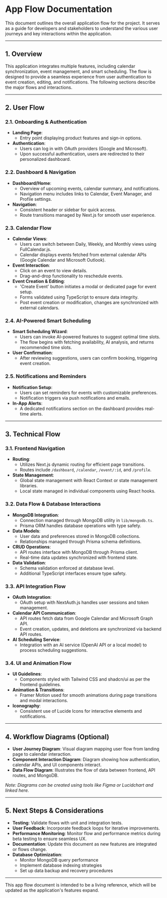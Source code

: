 # App Flow Documentation

This document outlines the overall application flow for the project. It serves as a guide for developers and stakeholders to understand the various user journeys and key interactions within the application.

---

## 1. Overview

This application integrates multiple features, including calendar synchronization, event management, and smart scheduling. The flow is designed to provide a seamless experience from user authentication to event creation, editing, and notifications. The following sections describe the major flows and interactions.

---

## 2. User Flow

### 2.1. Onboarding & Authentication

- **Landing Page**:
  - Entry point displaying product features and sign-in options.
- **Authentication**:
  - Users can log in with OAuth providers (Google and Microsoft).
  - Upon successful authentication, users are redirected to their personalized dashboard.

### 2.2. Dashboard & Navigation

- **Dashboard/Home**:
  - Overview of upcoming events, calendar summary, and notifications.
  - Navigation menu includes links to Calendar, Event Manager, and Profile settings.
- **Navigation**:
  - Consistent header or sidebar for quick access.
  - Route transitions managed by Next.js for smooth user experience.

### 2.3. Calendar Flow

- **Calendar Views**:
  - Users can switch between Daily, Weekly, and Monthly views using FullCalendar.js.
  - Calendar displays events fetched from external calendar APIs (Google Calendar and Microsoft Outlook).
- **Event Interaction**:
  - Click on an event to view details.
  - Drag-and-drop functionality to reschedule events.
- **Event Creation & Editing**:
  - 'Create Event' button initiates a modal or dedicated page for event setup.
  - Forms validated using TypeScript to ensure data integrity.
  - Post event creation or modification, changes are synchronized with external calendars.

### 2.4. AI-Powered Smart Scheduling

- **Smart Scheduling Wizard**:
  - Users can invoke AI-powered features to suggest optimal time slots.
  - The flow begins with fetching availability, AI analysis, and returns recommended time slots.
- **User Confirmation**:
  - After reviewing suggestions, users can confirm booking, triggering event creation.

### 2.5. Notifications and Reminders

- **Notification Setup**:
  - Users can set reminders for events with customizable preferences.
  - Notification triggers via push notifications and emails.
- **In-App Alerts**:
  - A dedicated notifications section on the dashboard provides real-time alerts.

---

## 3. Technical Flow

### 3.1. Frontend Navigation

- **Routing**:
  - Utilizes Next.js dynamic routing for efficient page transitions.
  - Routes include `/dashboard`, `/calendar`, `/event/:id`, and `/profile`.
- **State Management**:
  - Global state management with React Context or state management libraries.
  - Local state managed in individual components using React hooks.

### 3.2. Data Flow & Database Interactions

- **MongoDB Integration**:
  - Connection managed through MongoDB utility in `lib/mongodb.ts`.
  - Prisma ORM handles database operations with type safety.
- **Data Models**:
  - User data and preferences stored in MongoDB collections.
  - Relationships managed through Prisma schema definitions.
- **CRUD Operations**:
  - API routes interface with MongoDB through Prisma client.
  - Real-time data updates synchronized with frontend state.
- **Data Validation**:
  - Schema validation enforced at database level.
  - Additional TypeScript interfaces ensure type safety.

### 3.3. API Integration Flow

- **OAuth Integration**:
  - OAuth setup with NextAuth.js handles user sessions and token management.
- **Calendar API Communication**:
  - API routes fetch data from Google Calendar and Microsoft Graph API.
  - Event creation, updates, and deletions are synchronized via backend API routes.
- **AI Scheduling Service**:
  - Integration with an AI service (OpenAI API or a local model) to process scheduling suggestions.

### 3.4. UI and Animation Flow

- **UI Guidelines**:
  - Components styled with Tailwind CSS and shadcn/ui as per the frontend guidelines.
- **Animation & Transitions**:
  - Framer Motion used for smooth animations during page transitions and modal interactions.
- **Iconography**:
  - Consistent use of Lucide Icons for interactive elements and notifications.

---

## 4. Workflow Diagrams (Optional)

- **User Journey Diagram**: Visual diagram mapping user flow from landing page to calendar interaction.
- **Component Interaction Diagram**: Diagram showing how authentication, calendar APIs, and UI components interact.
- **Data Flow Diagram**: Illustrates the flow of data between frontend, API routes, and MongoDB.

_Note: Diagrams can be created using tools like Figma or Lucidchart and linked here._

---

## 5. Next Steps & Considerations

- **Testing**: Validate flows with unit and integration tests.
- **User Feedback**: Incorporate feedback loops for iterative improvements.
- **Performance Monitoring**: Monitor flow and performance metrics during beta testing to ensure seamless UX.
- **Documentation**: Update this document as new features are integrated or flows change.
- **Database Optimization**:
  - Monitor MongoDB query performance
  - Implement database indexing strategies
  - Set up data backup and recovery procedures

---

This app flow document is intended to be a living reference, which will be updated as the application's features expand.
